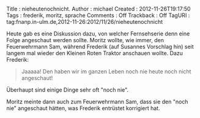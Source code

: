 Title     : nieheutenochnicht.
Author    : michael
Created   : 2012-11-26T19:17:50
Tags      : frederik, moritz, sprache
Comments  : Off
Trackback : Off
TagURI    : tag:fnanp.in-ulm.de,2012-11-26:2012/11/26/nieheutenochnicht

Heute gab es eine Diskussion dazu, von welcher Fernsehserie denn eine Folge
angeschaut werden sollte. Moritz wollte, wie immer, den Feuerwehrmann Sam,
während Frederik (auf Susannes Vorschlag hin) seit langem mal wieder den
Kleinen Roten Traktor anschauen wollte. Dazu Frederik:

> Jaaaaa! Den haben wir im ganzen Leben noch nie heute noch nicht angeschaut!

Überhaupt sind einige Dinge sehr oft "noch nie".

Moritz meinte dann auch zum Feuerwehrmann Sam, dass sie den "noch nie"
angeschaut hätten, was Frederik entrüstet korrigiert hat.
